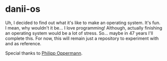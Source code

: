 danii-os
========
Uh, I decided to find out what it's like to make an operating system. It's fun. I mean, why wouldn't it be... I love programming! Although, actually finishing an operating system would be a lot of stress. So... maybe in 47 years I'll complete this. For now, this will remain just a repository to experiment with and as reference.

Special thanks to [Philipp Oppermann](https://os.phil-opp.com/).
